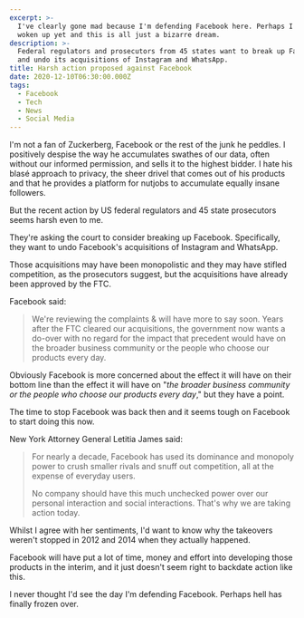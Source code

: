 ```yaml
---
excerpt: >-
  I've clearly gone mad because I'm defending Facebook here. Perhaps I haven't
  woken up yet and this is all just a bizarre dream.
description: >-
  Federal regulators and prosecutors from 45 states want to break up Facebook
  and undo its acquisitions of Instagram and WhatsApp.
title: Harsh action proposed against Facebook
date: 2020-12-10T06:30:00.000Z
tags:
  - Facebook
  - Tech
  - News
  - Social Media
---
```

I'm not a fan of Zuckerberg, Facebook or the rest of the junk he peddles. I positively despise the way he accumulates swathes of our data, often without our informed permission, and sells it to the highest bidder. I hate his blasé approach to privacy, the sheer drivel that comes out of his products and that he provides a platform for nutjobs to accumulate equally insane followers. 

But the recent action by US federal regulators and 45 state prosecutors seems harsh even to me.

They're asking the court to consider breaking up Facebook. Specifically, they want to undo Facebook's acquisitions of Instagram and WhatsApp.

Those acquisitions may have been monopolistic and they may have stifled competition, as the prosecutors suggest, but the acquisitions have already been approved by the FTC.

Facebook said:

> We're reviewing the complaints & will have more to say soon. Years after the FTC cleared our acquisitions, the government now wants a do-over with no regard for the impact that precedent would have on the broader business community or the people who choose our products every day.

Obviously Facebook is more concerned about the effect it will have on their bottom line than the effect it will have on "*the broader business community or the people who choose our products every day*," but they have a point.

The time to stop Facebook was back then and it seems tough on Facebook to start doing this now.

New York Attorney General Letitia James said:

> For nearly a decade, Facebook has used its dominance and monopoly power to crush smaller rivals and snuff out competition, all at the expense of everyday users. 
> 
> No company should have this much unchecked power over our personal interaction and social interactions. That's why we are taking action today.

Whilst I agree with her sentiments, I'd want to know why the takeovers weren't stopped in 2012 and 2014 when they actually happened.

Facebook will have put a lot of time, money and effort into developing those products in the interim, and it just doesn't seem right to backdate action like this.

I never thought I'd see the day I'm defending Facebook. Perhaps hell has finally frozen over.

